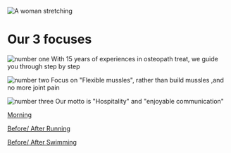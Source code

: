 <div class="row">
<p><img src="/images/yoga/stretching.jpg" alt="A woman stretching" title="A woman stretching"></p>

<h1>Our 3 focuses</h1>

<p>
<img src="/images/one.png" alt="number one" title="one">
With 15 years of experiences in osteopath treat, we guide you through step by step
</p>
<p>
<img src="/images/two.png" alt="number two" title="two">
Focus on "Flexible mussles", rather than build mussles ,and no more joint pain
</p>
<p>
<img src="/images/three.png" alt="number three" title="three">
Our motto is "Hospitality" and "enjoyable communication"
</p>


<p><a href="Stretches/stretch-morning.html">Morning</a></p>
<p><a href="Stretches/stretch-before-after-running.html">Before/ After Running</a></p>
<p><a href="Stretches/stretch-before-after-swimming.html">Before/ After Swimming</a></p>
</div>
